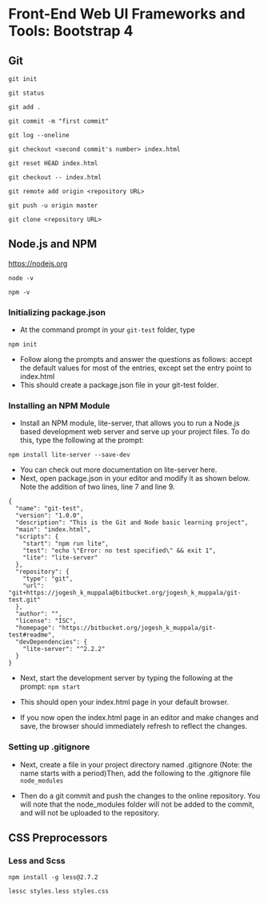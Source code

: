 # Front-End Web UI Frameworks and Tools: Bootstrap 4

## Git
`git init`

`git status`

`git add .`

`git commit -m "first commit"`

`git log --oneline`

`git checkout <second commit's number> index.html`

`git reset HEAD index.html`

`git checkout -- index.html`

`git remote add origin <repository URL>`

`git push -u origin master`

`git clone <repository URL>`


## Node.js and NPM
<https://nodejs.org>
```
node -v

npm -v
```
### Initializing package.json
- At the command prompt in your `git-test` folder, type

`npm init`

- Follow along the prompts and answer the questions as follows: accept the default values for most of the entries, except set the entry point to index.html
- This should create a package.json file in your git-test folder.

### Installing an NPM Module

- Install an NPM module, lite-server, that allows you to run a Node.js based development web server and serve up your project files. To do this, type the following at the prompt:

`npm install lite-server --save-dev`

- You can check out more documentation on lite-server here.
- Next, open package.json in your editor and modify it as shown below. Note the addition of two lines, line 7 and line 9.

```
{
  "name": "git-test",
  "version": "1.0.0",
  "description": "This is the Git and Node basic learning project",
  "main": "index.html",
  "scripts": {
    "start": "npm run lite",
    "test": "echo \"Error: no test specified\" && exit 1",
    "lite": "lite-server"
  },
  "repository": {
    "type": "git",
    "url": "git+https://jogesh_k_muppala@bitbucket.org/jogesh_k_muppala/git-test.git"
  },
  "author": "",
  "license": "ISC",
  "homepage": "https://bitbucket.org/jogesh_k_muppala/git-test#readme",
  "devDependencies": {
    "lite-server": "^2.2.2"
  }
}
```
- Next, start the development server by typing the following at the prompt:
`npm start`

- This should open your index.html page in your default browser.
- If you now open the index.html page in an editor and make changes and save, the browser should immediately refresh to reflect the changes.

### Setting up .gitignore
- Next, create a file in your project directory named .gitignore (Note: the name starts with a period)Then, add the following to the .gitignore file
`node_modules`

- Then do a git commit and push the changes to the online repository. You will note that the node_modules folder will not be added to the commit, and will not be uploaded to the repository.

## CSS Preprocessors
### Less and Scss
`npm install -g less@2.7.2`

`lessc styles.less styles.css`
